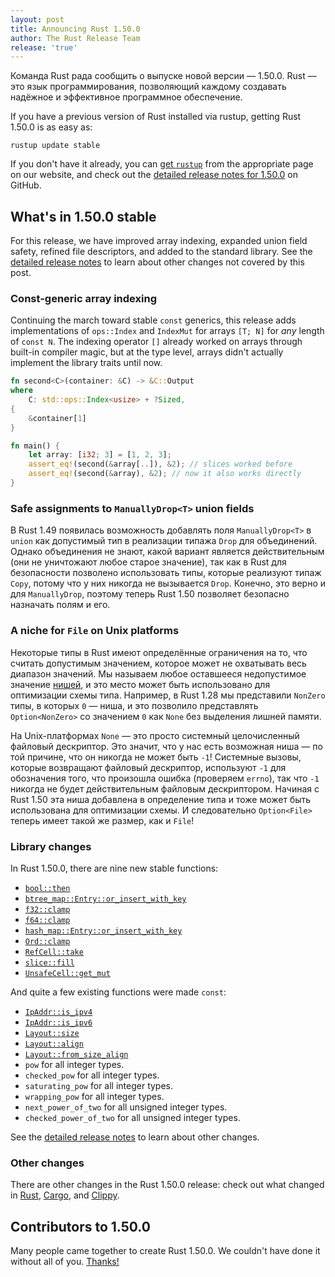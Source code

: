 ```yaml
---
layout: post
title: Announcing Rust 1.50.0
author: The Rust Release Team
release: 'true'
---
```


Команда Rust рада сообщить о выпуске новой версии — 1.50.0. Rust — это язык программирования, позволяющий каждому создавать надёжное и эффективное программное обеспечение.

If you have a previous version of Rust installed via rustup, getting Rust 1.50.0 is as easy as:

```console
rustup update stable
```

If you don't have it already, you can [get `rustup`](https://www.rust-lang.org/install.html) from the appropriate page on our website, and check out the [detailed release notes for 1.50.0](https://github.com/rust-lang/rust/blob/master/RELEASES.md#version-1500-2021-02-11) on GitHub.

## What's in 1.50.0 stable

For this release, we have improved array indexing, expanded union field safety, refined file descriptors, and added to the standard library. See the [detailed release notes](https://github.com/rust-lang/rust/blob/master/RELEASES.md#version-1500-2021-02-11) to learn about other changes not covered by this post.

### Const-generic array indexing

Continuing the march toward stable `const` generics, this release adds implementations of `ops::Index` and `IndexMut` for arrays `[T; N]` for *any* length of `const N`. The indexing operator `[]` already worked on arrays through built-in compiler magic, but at the type level, arrays didn't actually implement the library traits until now.

```rust
fn second<C>(container: &C) -> &C::Output
where
    C: std::ops::Index<usize> + ?Sized,
{
    &container[1]
}

fn main() {
    let array: [i32; 3] = [1, 2, 3];
    assert_eq!(second(&array[..]), &2); // slices worked before
    assert_eq!(second(&array), &2); // now it also works directly
}
```

### Safe assignments to `ManuallyDrop<T>` union fields

В Rust 1.49 появилась возможность добавлять поля `ManuallyDrop<T>` в `union` как допустимый тип в реализации типажа `Drop` для объединений. Однако объединения не знают, какой вариант является действительным (они не уничтожают любое старое значение), так как в Rust для безопасности позволено использовать типы, которые реализуют типаж `Copy`, потому что у них никогда не вызывается `Drop`. Конечно, это верно и для `ManuallyDrop`, поэтому теперь Rust 1.50 позволяет безопасно назначать полям и его.

### A niche for `File` on Unix platforms

Некоторые типы в Rust имеют определённые ограничения на то, что считать допустимым значением, которое может не охватывать весь диапазон значений. Мы называем любое оставшееся недопустимое значение [нишей](https://rust-lang.github.io/unsafe-code-guidelines/glossary.html#niche), и это место может быть использовано для оптимизации схемы типа. Например, в Rust 1.28 мы представили `NonZero` типы, в которых `0` — ниша, и это позволило представлять `Option<NonZero>` со значением `0` как `None` без выделения лишней памяти.

На Unix-платформах `None` — это просто системный целочисленный файловый дескриптор. Это значит, что у нас есть возможная ниша — по той причине, что он никогда не может быть `-1`! Системные вызовы, которые возвращают файловый дескриптор, используют `-1` для обозначения того, что произошла ошибка (проверяем `errno`), так что `-1` никогда не будет действительным файловым дескриптором. Начиная с Rust 1.50 эта ниша добавлена в определение типа и тоже может быть использована для оптимизации схемы. И следовательно `Option<File>` теперь имеет такой же размер, как и `File`!

### Library changes

In Rust 1.50.0, there are nine new stable functions:

- [`bool::then`](https://doc.rust-lang.org/stable/std/primitive.bool.html#method.then)
- [`btree_map::Entry::or_insert_with_key`](https://doc.rust-lang.org/stable/std/collections/btree_map/enum.Entry.html#method.or_insert_with_key)
- [`f32::clamp`](https://doc.rust-lang.org/stable/std/primitive.f32.html#method.clamp)
- [`f64::clamp`](https://doc.rust-lang.org/stable/std/primitive.f64.html#method.clamp)
- [`hash_map::Entry::or_insert_with_key`](https://doc.rust-lang.org/stable/std/collections/hash_map/enum.Entry.html#method.or_insert_with_key)
- [`Ord::clamp`](https://doc.rust-lang.org/stable/std/cmp/trait.Ord.html#method.clamp)
- [`RefCell::take`](https://doc.rust-lang.org/stable/std/cell/struct.RefCell.html#method.take)
- [`slice::fill`](https://doc.rust-lang.org/stable/std/primitive.slice.html#method.fill)
- [`UnsafeCell::get_mut`](https://doc.rust-lang.org/stable/std/cell/struct.UnsafeCell.html#method.get_mut)

And quite a few existing functions were made `const`:

- [`IpAddr::is_ipv4`](https://doc.rust-lang.org/stable/std/net/enum.IpAddr.html#method.is_ipv4)
- [`IpAddr::is_ipv6`](https://doc.rust-lang.org/stable/std/net/enum.IpAddr.html#method.is_ipv6)
- [`Layout::size`](https://doc.rust-lang.org/stable/std/alloc/struct.Layout.html#method.size)
- [`Layout::align`](https://doc.rust-lang.org/stable/std/alloc/struct.Layout.html#method.align)
- [`Layout::from_size_align`](https://doc.rust-lang.org/stable/std/alloc/struct.Layout.html#method.from_size_align)
- `pow` for all integer types.
- `checked_pow` for all integer types.
- `saturating_pow` for all integer types.
- `wrapping_pow` for all integer types.
- `next_power_of_two` for all unsigned integer types.
- `checked_power_of_two` for all unsigned integer types.

See the [detailed release notes](https://github.com/rust-lang/rust/blob/master/RELEASES.md#version-1500-2021-02-11) to learn about other changes.

### Other changes

There are other changes in the Rust 1.50.0 release: check out what changed in [Rust](https://github.com/rust-lang/rust/blob/master/RELEASES.md#version-1500-2021-02-11), [Cargo](https://github.com/rust-lang/cargo/blob/master/CHANGELOG.md#cargo-150-2021-02-11), and [Clippy](https://github.com/rust-lang/rust-clippy/blob/master/CHANGELOG.md#rust-150).

## Contributors to 1.50.0

Many people came together to create Rust 1.50.0. We couldn't have done it without all of you. [Thanks!](https://thanks.rust-lang.org/rust/1.50.0/)
